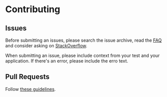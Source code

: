 Contributing
============

Issues
------

Before submitting an issues, please search the issue archive, read the
[FAQ](https://github.com/angular/protractor/blob/master/docs/faq.md) and
consider asking on [StackOverflow](http://stackoverflow.com/questions/tagged/protractor). 

When submitting an issue, please include context from your test and
your application. If there's an error, please include the erro text.


Pull Requests
-------------

Follow [these guidelines](https://github.com/angular/protractor/blob/master/docs/contributing.md).
